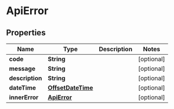 
# ApiError

## Properties
Name | Type | Description | Notes
------------ | ------------- | ------------- | -------------
**code** | **String** |  |  [optional]
**message** | **String** |  |  [optional]
**description** | **String** |  |  [optional]
**dateTime** | [**OffsetDateTime**](OffsetDateTime.md) |  |  [optional]
**innerError** | [**ApiError**](ApiError.md) |  |  [optional]



